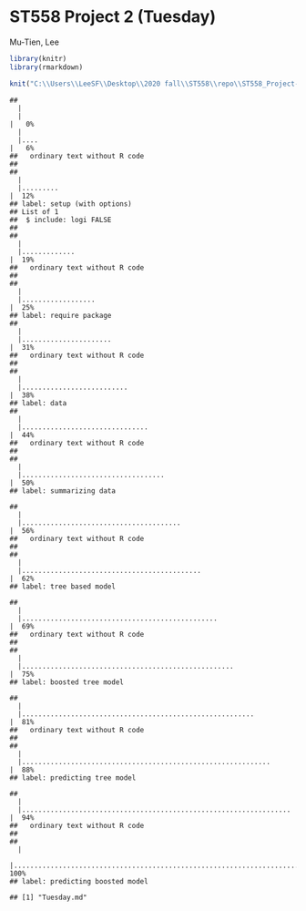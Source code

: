 ST558 Project 2 (Tuesday)
================
Mu-Tien, Lee

``` r
library(knitr)
library(rmarkdown)

knit("C:\\Users\\LeeSF\\Desktop\\2020 fall\\ST558\\repo\\ST558_Project-2\\ST558_project2_Monday.Rmd",output = "Tuesday.md")
```

    ## 
      |                                                                            
      |                                                                      |   0%
      |                                                                            
      |....                                                                  |   6%
    ##   ordinary text without R code
    ## 
    ## 
      |                                                                            
      |.........                                                             |  12%
    ## label: setup (with options) 
    ## List of 1
    ##  $ include: logi FALSE
    ## 
    ## 
      |                                                                            
      |.............                                                         |  19%
    ##   ordinary text without R code
    ## 
    ## 
      |                                                                            
      |..................                                                    |  25%
    ## label: require package
    ## 
      |                                                                            
      |......................                                                |  31%
    ##   ordinary text without R code
    ## 
    ## 
      |                                                                            
      |..........................                                            |  38%
    ## label: data
    ## 
      |                                                                            
      |...............................                                       |  44%
    ##   ordinary text without R code
    ## 
    ## 
      |                                                                            
      |...................................                                   |  50%
    ## label: summarizing data

    ## 
      |                                                                            
      |.......................................                               |  56%
    ##   ordinary text without R code
    ## 
    ## 
      |                                                                            
      |............................................                          |  62%
    ## label: tree based model

    ## 
      |                                                                            
      |................................................                      |  69%
    ##   ordinary text without R code
    ## 
    ## 
      |                                                                            
      |....................................................                  |  75%
    ## label: boosted tree model

    ## 
      |                                                                            
      |.........................................................             |  81%
    ##   ordinary text without R code
    ## 
    ## 
      |                                                                            
      |.............................................................         |  88%
    ## label: predicting tree model

    ## 
      |                                                                            
      |..................................................................    |  94%
    ##   ordinary text without R code
    ## 
    ## 
      |                                                                            
      |......................................................................| 100%
    ## label: predicting boosted model

    ## [1] "Tuesday.md"
